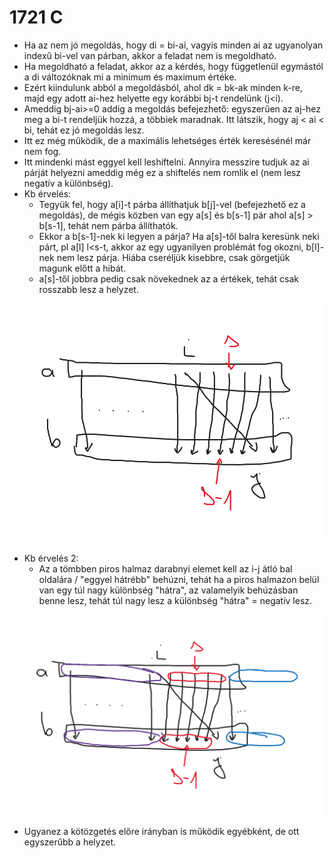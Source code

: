 # 1721 C

- Ha az nem jó megoldás, hogy di = bi-ai, vagyis minden ai az ugyanolyan indexű bi-vel van párban, akkor a feladat nem is megoldható.
- Ha megoldható a feladat, akkor az a kérdés, hogy függetlenül egymástól a di változóknak mi a minimum és maximum értéke.
- Ezért kiindulunk abból a megoldásból, ahol dk = bk-ak minden k-re, majd egy adott ai-hez helyette egy korábbi bj-t rendelünk (j<i).
- Ameddig bj-ai>=0 addig a megoldás befejezhető: egyszerűen az aj-hez meg a bi-t rendeljük hozzá, a többiek maradnak. Itt látszik, hogy aj < ai < bi, tehát ez jó megoldás lesz.
- Itt ez még működik, de a maximális lehetséges érték keresésénél már nem fog.
- Itt mindenki mást eggyel kell leshiftelni. Annyira messzire tudjuk az ai párját helyezni ameddig még ez a shiftelés nem romlik el (nem lesz negatív a különbség).
- Kb érvelés:
  - Tegyük fel, hogy a[i]-t párba állíthatjuk b[j]-vel (befejezhető ez a megoldás), de mégis közben van egy a[s] és b[s-1] pár ahol a[s] > b[s-1], tehát nem párba állíthatók.
  - Ekkor a b[s-1]-nek ki legyen a párja? Ha a[s]-től balra keresünk neki párt, pl a[l] l<s-t, akkor az egy ugyanilyen problémát fog okozni, b[l]-nek nem lesz párja. Hiába cseréljük kisebbre, csak görgetjük magunk előtt a hibát.
  - a[s]-től jobbra pedig csak növekednek az a értékek, tehát csak rosszabb lesz a helyzet.

![c](assets/c_max.png)

- Kb érvelés 2:
  - Az a tömbben piros halmaz darabnyi elemet kell az i-j átló bal oldalára / "eggyel hátrébb" behúzni, tehát ha a piros halmazon belül van egy túl nagy különbség "hátra", az valamelyik behúzásban benne lesz, tehát túl nagy lesz a különbség "hátra" = negatív lesz.

  
![c](assets/c_max_2.png)

- Ugyanez a kötözgetés előre irányban is működik egyébként, de ott egyszerűbb a helyzet.